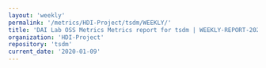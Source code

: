 ```yaml
---
layout: 'weekly'
permalink: '/metrics/HDI-Project/tsdm/WEEKLY/'
title: 'DAI Lab OSS Metrics Metrics report for tsdm | WEEKLY-REPORT-2020-01-09'
organization: 'HDI-Project'
repository: 'tsdm'
current_date: '2020-01-09'
---
```

